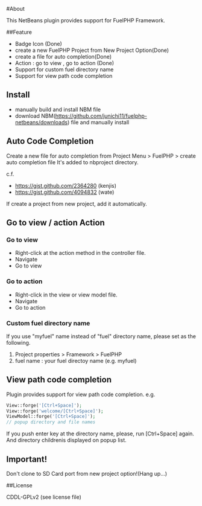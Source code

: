 #About

This NetBeans plugin provides support for FuelPHP Framework.

##Feature

- Badge Icon (Done)
- create a new FuelPHP Project from New Project Option(Done)
- create a file for auto completion(Done)
- Action : go to view , go to action (Done)
- Support for custom fuel directory name
- Support for view path code completion

## Install

- manually build and install NBM file
- download NBM(https://github.com/junichi11/fuelphp-netbeans/downloads) file and manually install

## Auto Code Completion

Create a new file for auto completion from Project Menu > FuelPHP > create auto completion file
It's added to nbproject directory.

c.f.
- https://gist.github.com/2364280 (kenjis)
- https://gist.github.com/4094832 (wate)

If create a project from new project, add it automatically.

## Go to view / action Action

### Go to view

- Right-click at the action method in the controller file.
- Navigate
- Go to view

### Go to action

- Right-click in the view or view model file.
- Navigate
- Go to action

### Custom fuel directory name

If you use "myfuel" name instead of "fuel" directory name, please set as the following.

1. Project properties > Framework > FuelPHP
2. fuel name : your fuel directoy name (e.g. myfuel)

## View path code completion
Plugin provides support for view path code completion.
e.g.

```php
View::forge('[Ctrl+Space]');
View::forge('welcome/[Ctrl+Space]');
ViewModel::forge('[Ctrl+Space]');
// popup directory and file names
```
If you push enter key at the directory name, please, run [Ctrl+Space] again. And directory childrenis displayed on popup list.

## Important!
Don't clone to SD Card port from new project option!(Hang up...)

##License

CDDL-GPLv2 (see license file)